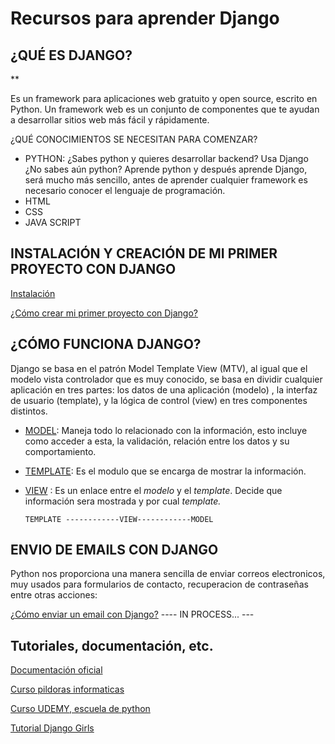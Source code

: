 # Recursos para aprender Django 

## ¿QUÉ ES DJANGO?

**

Es un framework para aplicaciones web gratuito y open source, escrito en Python. Un framework web es un conjunto de componentes que te ayudan a desarrollar sitios web más fácil y rápidamente.

¿QUÉ CONOCIMIENTOS SE NECESITAN PARA COMENZAR?
* PYTHON: ¿Sabes python y quieres desarrollar backend? Usa Django
¿No sabes aún python? Aprende python y después aprende Django, será mucho más sencillo, antes de aprender cualquier framework es necesario conocer el lenguaje de programación.
* HTML
* CSS
* JAVA SCRIPT


## INSTALACIÓN Y CREACIÓN DE MI PRIMER PROYECTO CON DJANGO


[Instalación](https://github.com/BettySanchez7/Django_recursos/blob/main/Docs/Instalaci%C3%B3n.md)

[¿Cómo crear mi primer proyecto con Django?](https://github.com/BettySanchez7/Django_recursos/blob/main/Docs/Mi_primer_proyecto.md)


## ¿CÓMO FUNCIONA DJANGO?

Django se basa en el patrón Model Template View (MTV), al igual que el modelo vista controlador que es muy conocido, se basa en dividir cualquier aplicación en tres partes: los datos de una aplicación (modelo) , la interfaz de usuario (template), y la lógica de control (view) en tres componentes distintos.

* [MODEL](https://github.com/BettySanchez7/Django_recursos/blob/main/Docs/Model.md):  Maneja todo lo relacionado con la información, esto incluye como acceder a esta, la validación, relación entre los datos y su comportamiento.
* [TEMPLATE](https://github.com/BettySanchez7/Django_recursos/blob/main/Docs/Templates.md): Es el modulo que se encarga de mostrar la información.
* [VIEW](https://github.com/BettySanchez7/Django_recursos/blob/main/Docs/Views.md) : Es un enlace entre el _modelo_ y el _template_. Decide que información sera mostrada y por cual _template._

      TEMPLATE ------------VIEW------------MODEL
      

## ENVIO DE EMAILS CON DJANGO

Python nos proporciona una manera sencilla de enviar correos electronicos, muy usados para formularios de contacto, recuperacion de contraseñas entre otras acciones:

[¿Cómo enviar un email con Django?](https://github.com/BettySanchez7/Django_recursos/blob/main/Docs/Emails.md)
---- IN PROCESS... ---



## Tutoriales, documentación, etc.

[Documentación oficial](https://docs.djangoproject.com/en/3.1/)
 
[Curso pildoras informaticas](https://www.youtube.com/watch?v=7XO1AzwkPPE&list=PLU8oAlHdN5BmfvwxFO7HdPciOCmmYneAB&index=1)

[Curso UDEMY, escuela de python](https://www.udemy.com/share/102KMUB0ATeVZRR3o=/)

[Tutorial Django Girls](https://argentinaenpython.com/django-girls/tutorial/)
